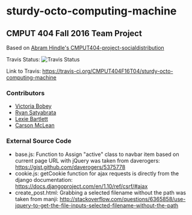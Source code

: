 # sturdy-octo-computing-machine
## CMPUT 404 Fall 2016 Team Project
Based on [Abram Hindle's CMPUT404-project-socialdistribution ](https://github.com/abramhindle/CMPUT404-project-socialdistribution/)

Travis Status: ![Travis Status](https://travis-ci.org/CMPUT404F16T04/sturdy-octo-computing-machine.svg)

Link to Travis: https://travis-ci.org/CMPUT404F16T04/sturdy-octo-computing-machine

### Contributors
* [Victoria Bobey](github.com/vbobey)
* [Ryan Satyabrata](github.com/kobitoko)
* [Lexie Bartlett](github.com/lexiebartlettt)
* [Carson McLean](github.com/carsonmclean)

### External Source Code
* base.js: Function to Assign "active" class to navbar item based on current page URL with jQuery was taken from daverogers:  https://gist.github.com/daverogers/5375778
* cookie.js: getCookie function for ajax requests is directly from the django documentation: https://docs.djangoproject.com/en/1.10/ref/csrf/#ajax
* create_post.html: Grabbing a selected filename without the path was taken from manji: http://stackoverflow.com/questions/6365858/use-jquery-to-get-the-file-inputs-selected-filename-without-the-path 

